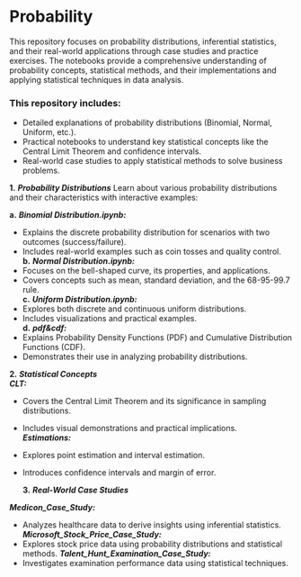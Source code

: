 # Probability

This repository focuses on probability distributions, inferential statistics, and their real-world applications through case studies and practice exercises. The notebooks provide a comprehensive understanding of probability concepts, statistical methods, and their implementations and applying statistical techniques in data analysis.

### This repository includes:

* Detailed explanations of probability distributions (Binomial, Normal, Uniform, etc.).
* Practical notebooks to understand key statistical concepts like the Central Limit Theorem and confidence intervals.
* Real-world case studies to apply statistical methods to solve business problems.

**1.** __*Probability Distributions*__
Learn about various probability distributions and their characteristics with interactive examples:

**a.** __*Binomial Distribution.ipynb:*__ 
* Explains the discrete probability distribution for scenarios with two outcomes (success/failure).
* Includes real-world examples such as coin tosses and quality control. <br>
**b.** __*Normal Distribution.ipynb:*__
* Focuses on the bell-shaped curve, its properties, and applications.
* Covers concepts such as mean, standard deviation, and the 68-95-99.7 rule. <br>
**c.** __*Uniform Distribution.ipynb:*__
* Explores both discrete and continuous uniform distributions.
* Includes visualizations and practical examples. <br>
**d.** __*pdf&cdf:*__
* Explains Probability Density Functions (PDF) and Cumulative Distribution Functions (CDF).
* Demonstrates their use in analyzing probability distributions. <br>

**2.** __*Statistical Concepts*__ <br>
*__CLT:__*
* Covers the Central Limit Theorem and its significance in sampling distributions.
* Includes visual demonstrations and practical implications. <br>
*__Estimations:__*
* Explores point estimation and interval estimation.
* Introduces confidence intervals and margin of error.

  **3.** *__Real-World Case Studies__*<br>

*__Medicon_Case_Study:__*<br>
* Analyzes healthcare data to derive insights using inferential statistics.
*__Microsoft_Stock_Price_Case_Study:__*
* Explores stock price data using probability distributions and statistical methods.
*__Talent_Hunt_Examination_Case_Study:__*
* Investigates examination performance data using statistical techniques.
